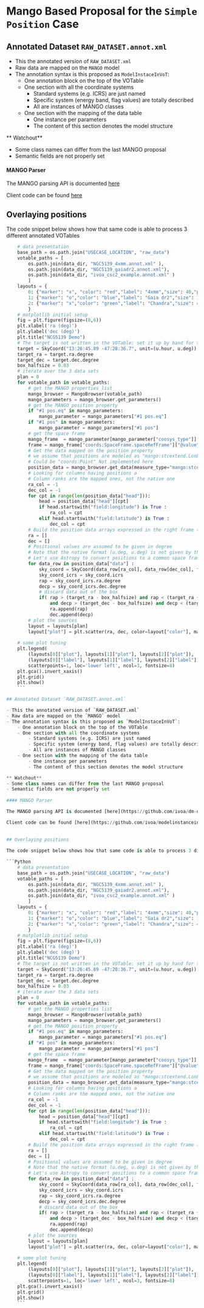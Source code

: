 # Mango Based Proposal for the `Simple Position` Case

## Annotated Dataset `RAW_DATASET.annot.xml`

- This the annotated version of `RAW_DATASET.xml`
- Raw data are mapped on the `MANGO` model
- The annotation syntax is this proposed as `ModelInstaceInVoT`:
    - One annotation block on the top of the VOTable
    - One section with all the coordinate systems
        - Standard systems (e.g. ICRS) are just named
        - Specific system (energy band, flag values) are totally described
        - All are instances of MANGO classes
    - One section with the mapping of the data table
        - One instance per parameters
        - The content of this section denotes the model structure

** Watchout** 
- Some class names can differ from the last MANGO proposal
- Semantic fields are not properly set
        
#### MANGO Parser

The MANGO parsing API is documented [here](https://github.com/ivoa/dm-usecases/wiki/mango#lm-mango-parser)

Client code can be found [here](https://github.com/ivoa/modelinstanceinvot-code/python/client/demo/)
                     
 
## Overlaying positions
       
The code snippet below shows how that same code is able to process 3 different annotated VOTables

```Python
    # data presentation
    base_path = os.path.join("USECASE_LOCATION", "raw_data")
    votable_paths = [
        os.path.join(data_dir, "NGC5139_4xmm.annot.xml" ),
        os.path.join(data_dir, "NGC5139_gaiadr2.annot.xml"),
        os.path.join(data_dir, "ivoa_csc2_example.annot.xml" )
        ]
    layouts = {
        0: {"marker": "x", "color": "red","label": "4xmm","size": 40,"plot": None},
        1: {"marker": "o","color": "blue","label": "Gaia dr2","size": 1,"plot": None},
        2: {"marker": "x","color": "green","label": "Chandra","size": 40,"plot": None}
        }
    # matplotlib initial setup    
    fig = plt.figure(figsize=(8,6))
    plt.xlabel('ra (deg)')
    plt.ylabel('dec (deg)')
    plt.title("NCG5139 Demo")
    # The target is not written in the VOTable: set it up by hand for the purpose if this demo case.
    target = SkyCoord("13:26:45.89 -47:28:36.7", unit=(u.hour, u.deg))
    target_ra = target.ra.degree 
    target_dec = target.dec.degree 
    box_halfsize = 0.03
    # iterate over the 3 data sets
    plan = 0
    for votable_path in votable_paths:
        # get the MANGO properties list
        mango_browser = MangoBrowser(votable_path) 
        mango_parameters = mango_browser.get_parameters()
        # get the MANGO position property
        if "#1 pos.eq" in mango_parameters:
            mango_parameter = mango_parameters["#1 pos.eq"]
        if "#1 pos" in mango_parameters:
            mango_parameter = mango_parameters["#1 pos"]
        # get the space frame    
        mango_frame  = mango_parameter[mango_parameter["coosys_type"]]
        frame = mango_frame["coords:SpaceFrame.spaceRefFrame"]["@value"].lower()
        # Get the data mapped on the position property
        # we assume that positions are modeled as "mango:stcextend.LonLatSkyPosition" instances
        # Could be "coords:Point" Not implemented here
        position_data = mango_browser.get_data(measure_type="mango:stcextend.LonLatSkyPosition") 
        # Looking for columns having positions a
        # Column ranks are the mapped ones, not the native one
        ra_col = -1
        dec_col = -1
        for cpt in range(len(position_data["head"])):
            head = position_data["head"][cpt]
            if head.startswith("field:longitude") is True :
                ra_col = cpt
            elif head.startswith("field:latitude") is True :
                dec_col = cpt
        # Build the position data arrays expressed in the right frame (ICRS)
        ra = []
        dec = []
        # Positional values are assumed to be given in degree
        # Note that the native format (u.deg, u.deg) is not given by the mapping. should be read from the FIELD.
        # Let's use Astropy to convert positions to a common space frame (ICRS).
        for data_row in position_data["data"] :
            sky_coord = SkyCoord(data_row[ra_col], data_row[dec_col], frame=frame, unit=(u.deg, u.deg))
            sky_coord_icrs = sky_coord.icrs
            rap = sky_coord_icrs.ra.degree
            decp = sky_coord_icrs.dec.degree
            # discard data out of the box
            if( rap > (target_ra - box_halfsize) and rap < (target_ra + box_halfsize) 
                and decp > (target_dec - box_halfsize) and decp < (target_dec + box_halfsize)):
                ra.append(rap)
                dec.append(decp)
        # plot the sources
        layout = layouts[plan]
        layout["plot"] = plt.scatter(ra, dec, color=layout["color"], marker=layout["marker"], s=layout["size"])
        
    # some plot tuning         
    plt.legend(
        (layouts[0]["plot"], layouts[1]["plot"], layouts[2]["plot"]),
        (layouts[0]["label"], layouts[1]["label"], layouts[2]["label"]),
        scatterpoints=1, loc='lower left', ncol=3, fontsize=8)
    plt.gca().invert_xaxis()       
    plt.grid()
    plt.show()
    ```

## Annotated Dataset `RAW_DATASET.annot.xml`

- This the annotated version of `RAW_DATASET.xml`
- Raw data are mapped on the `MANGO` model
- The annotation syntax is this proposed as `ModelInstaceInVoT`:
    - One annotation block on the top of the VOTable
    - One section with all the coordinate systems
        - Standard systems (e.g. ICRS) are just named
        - Specific system (energy band, flag values) are totally described
        - All are instances of MANGO classes
    - One section with the mapping of the data table
        - One instance per parameters
        - The content of this section denotes the model structure

** Watchout** 
- Some class names can differ from the last MANGO proposal
- Semantic fields are not properly set
        
#### MANGO Parser

The MANGO parsing API is documented [here](https://github.com/ivoa/dm-usecases/wiki/mango#lm-mango-parser)

Client code can be found [here](https://github.com/ivoa/modelinstanceinvot-code/python/client/demo/)
                     
 
## Overlaying positions
       
The code snippet below shows how that same code is able to process 3 different annotated VOTables

```Python
    # data presentation
    base_path = os.path.join("USECASE_LOCATION", "raw_data")
    votable_paths = [
        os.path.join(data_dir, "NGC5139_4xmm.annot.xml" ),
        os.path.join(data_dir, "NGC5139_gaiadr2.annot.xml"),
        os.path.join(data_dir, "ivoa_csc2_example.annot.xml" )
        ]
    layouts = {
        0: {"marker": "x", "color": "red","label": "4xmm","size": 40,"plot": None},
        1: {"marker": "o","color": "blue","label": "Gaia dr2","size": 1,"plot": None},
        2: {"marker": "x","color": "green","label": "Chandra","size": 40,"plot": None}
        }
    # matplotlib initial setup    
    fig = plt.figure(figsize=(8,6))
    plt.xlabel('ra (deg)')
    plt.ylabel('dec (deg)')
    plt.title("NCG5139 Demo")
    # The target is not written in the VOTable: set it up by hand for the purpose if this demo case.
    target = SkyCoord("13:26:45.89 -47:28:36.7", unit=(u.hour, u.deg))
    target_ra = target.ra.degree 
    target_dec = target.dec.degree 
    box_halfsize = 0.03
    # iterate over the 3 data sets
    plan = 0
    for votable_path in votable_paths:
        # get the MANGO properties list
        mango_browser = MangoBrowser(votable_path) 
        mango_parameters = mango_browser.get_parameters()
        # get the MANGO position property
        if "#1 pos.eq" in mango_parameters:
            mango_parameter = mango_parameters["#1 pos.eq"]
        if "#1 pos" in mango_parameters:
            mango_parameter = mango_parameters["#1 pos"]
        # get the space frame    
        mango_frame  = mango_parameter[mango_parameter["coosys_type"]]
        frame = mango_frame["coords:SpaceFrame.spaceRefFrame"]["@value"].lower()
        # Get the data mapped on the position property
        # we assume that positions are modeled as "mango:stcextend.LonLatSkyPosition" instances
        position_data = mango_browser.get_data(measure_type="mango:stcextend.LonLatSkyPosition") 
        # Looking for columns having positions a
        # Column ranks are the mapped ones, not the native one
        ra_col = -1
        dec_col = -1
        for cpt in range(len(position_data["head"])):
            head = position_data["head"][cpt]
            if head.startswith("field:longitude") is True :
                ra_col = cpt
            elif head.startswith("field:latitude") is True :
                dec_col = cpt
        # Build the position data arrays expressed in the right frame (ICRS)
        ra = []
        dec = []
        # Positional values are assumed to be given in degree
        # Note that the native format (u.deg, u.deg) is not given by the mapping. should be read from the FIELD.
        # Let's use Astropy to convert positions to a common space frame (ICRS).
        for data_row in position_data["data"] :
            sky_coord = SkyCoord(data_row[ra_col], data_row[dec_col], frame=frame, unit=(u.deg, u.deg))
            sky_coord_icrs = sky_coord.icrs
            rap = sky_coord_icrs.ra.degree
            decp = sky_coord_icrs.dec.degree
            # discard data out of the box
            if( rap > (target_ra - box_halfsize) and rap < (target_ra + box_halfsize) 
                and decp > (target_dec - box_halfsize) and decp < (target_dec + box_halfsize)):
                ra.append(rap)
                dec.append(decp)
        # plot the sources
        layout = layouts[plan]
        layout["plot"] = plt.scatter(ra, dec, color=layout["color"], marker=layout["marker"], s=layout["size"])
        
    # some plot tuning         
    plt.legend(
        (layouts[0]["plot"], layouts[1]["plot"], layouts[2]["plot"]),
        (layouts[0]["label"], layouts[1]["label"], layouts[2]["label"]),
        scatterpoints=1, loc='lower left', ncol=3, fontsize=8)
    plt.gca().invert_xaxis()       
    plt.grid()
    plt.show()
    ```